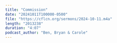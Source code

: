 ```yaml
---
title: "Commission"
date: "20241011T100000-0500"
file: "https://cflcn.org/sermons/2024-10-11.m4a"
length: "2013238"
duration: "4:07"
podcast_author: "Ben, Bryan & Carole"
---
```


